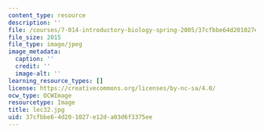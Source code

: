 ```yaml
---
content_type: resource
description: ''
file: /courses/7-014-introductory-biology-spring-2005/37cfbbe64d201027e12da03d6f3375ee_lec32.jpg
file_size: 2015
file_type: image/jpeg
image_metadata:
  caption: ''
  credit: ''
  image-alt: ''
learning_resource_types: []
license: https://creativecommons.org/licenses/by-nc-sa/4.0/
ocw_type: OCWImage
resourcetype: Image
title: lec32.jpg
uid: 37cfbbe6-4d20-1027-e12d-a03d6f3375ee
---
```

